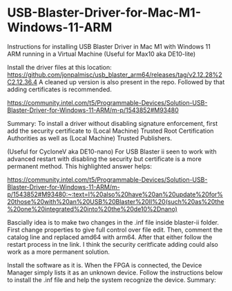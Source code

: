 # USB-Blaster-Driver-for-Mac-M1-Windows-11-ARM



Instructions for installing USB Blaster Driver in Mac M1 with Windows 11 ARM running in a Virtual Machine (Useful for Max10 aka DE10-lite)

Install the driver files at this location: https://github.com/jonpalmisc/usb_blaster_arm64/releases/tag/v2.12.28%2C2.12.36.4
A cleaned up version is also present in the repo.
Followed by that adding certificates is recommended.

https://community.intel.com/t5/Programmable-Devices/Solution-USB-Blaster-Driver-for-Windows-11-ARM/m-p/1543852#M93480

Summary: To install a driver without disabling signature enforcement, first add the security certificate to (Local Machine) Trusted Root Certification Authorities as well as (Local Machine) Trusted Publishers.


(Useful for CycloneV aka DE10-nano)
For USB Blaster ii seen to work with advanced restart with disabling the security but certificate is a more permanent method. This highlighted answer helps:

https://community.intel.com/t5/Programmable-Devices/Solution-USB-Blaster-Driver-for-Windows-11-ARM/m-p/1543852#M93480:~:text=I%20also%20have%20an%20update%20for%20those%20with%20an%20USB%20Blaster%20II%20(such%20as%20the%20one%20integrated%20into%20the%20de10%2Dnano)

Bascially idea is to make two changes in the .inf file inside blaster-ii folder. First change properties to give full control over file edit. Then, comment the catalog line and replaced amd64 with arm64.
After that either follow the restart process in tne link. I think the security ceritficate adding could also work as a more permanent solution.

Install the software as it is. When the FPGA is connected, the Device Manager simply lists it as an unknown device. Follow the instructions below to install the .inf file and help the system recognize the device. Summary: 
